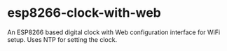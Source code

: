 # esp8266-clock-with-web
An ESP8266 based digital clock with Web configuration interface for WiFi setup.
Uses NTP for setting the clock.
